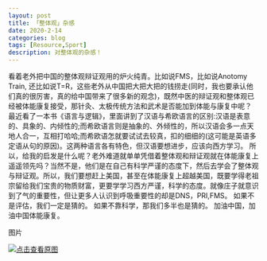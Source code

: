 ```yaml
---
layout: post
title: 「整体观」杂感
date: 2020-2-14
categories: blog
tags: [Resource,Sport]
description: 对整体观的杂感！
---
```


看着老外把中国的整体观辩证观用的炉火纯青。比如说FMS，比如说Anotomy Train, 还比如说T=R，这些老外从中国把大把大把的钱捞走(同时，我也要承认他们真的很厉害，真的给中国带来了很多新的观念)，既然中医的辩证观和整体观已经被体能康复接受，那针灸、太极传统方法和武术是否能加到体能与康复中呢？
 最近看了一本书《语言与逻辑》，里面讲到了汉语与希欧语言的区别:汉语是表意的、具象的、内倾性的;而希欧语言则是抽象的、外倾性的，所以汉语会多一点天地人合一，互相打哈哈;而希欧语怎就要试试去较真，扣的细细的(这可能是英语多定语从句的原因)。这两种语言各有特色，但汉语要想进步，应该向西方学习。
所以，给我的启发是什么呢？老外难道就单单凭借着整体观和辩证观就在体能康复上遥遥领先吗？当然不是，他们是在自己有科学严谨的态度下，然后去学会了整体观与辩证观。所以，我们要想赶上美国，甚至在体能康复上超越美国，既要学得老祖宗留给我们宝贵的物质财富，更要学学习西方严谨，科学的态度。就像庄子就意识到了气的重要性，但让更多人认识到呼吸重要性的却是DNS，PRI,FMS。
 如果不是评估，我们一定是猜的。
 如果不靠科学，那我们多半也是猜的。
加油中国，加油中国体能康复。

图片

[![点击查看原图](https://4kou.com/attachment/1804/thread/5_33884_a8996023c74dd42.jpg)](javascript:;)